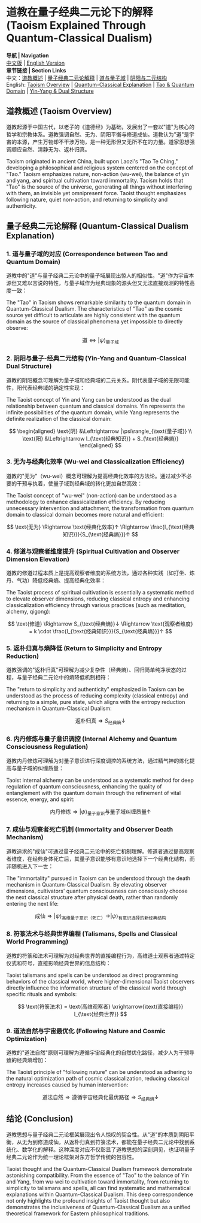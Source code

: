 # 道教在量子经典二元论下的解释 (Taoism Explained Through Quantum-Classical Dualism)

**导航 | Navigation**  
[中文版](#道教概述-taoism-overview) | [English Version](#道教概述-taoism-overview)  
**章节链接 | Section Links**  
中文：[道教概述](#道教概述-taoism-overview) | [量子经典二元论解释](#量子经典二元论解释-quantum-classical-dualism-explanation) | [道与量子域](#1-道与量子域的对应-correspondence-between-tao-and-quantum-domain) | [阴阳与二元结构](#2-阴阳与量子-经典二元结构-yin-yang-and-quantum-classical-dual-structure)  
English: [Taoism Overview](#道教概述-taoism-overview) | [Quantum-Classical Explanation](#量子经典二元论解释-quantum-classical-dualism-explanation) | [Tao & Quantum Domain](#1-道与量子域的对应-correspondence-between-tao-and-quantum-domain) | [Yin-Yang & Dual Structure](#2-阴阳与量子-经典二元结构-yin-yang-and-quantum-classical-dual-structure)

## 道教概述 (Taoism Overview)

道教起源于中国古代，以老子的《道德经》为基础，发展出了一套以"道"为核心的哲学和宗教体系。道教强调自然、无为、阴阳平衡与修道成仙。道教认为"道"是宇宙的本源，产生万物却不干涉万物，是一种无形但又无所不在的力量。道家思想强调顺应自然、清静无为、返朴归真。

Taoism originated in ancient China, built upon Laozi's "Tao Te Ching," developing a philosophical and religious system centered on the concept of "Tao." Taoism emphasizes nature, non-action (wu-wei), the balance of yin and yang, and spiritual cultivation toward immortality. Taoism holds that "Tao" is the source of the universe, generating all things without interfering with them, an invisible yet omnipresent force. Taoist thought emphasizes following nature, quiet non-action, and returning to simplicity and authenticity.

## 量子经典二元论解释 (Quantum-Classical Dualism Explanation)

### 1. 道与量子域的对应 (Correspondence between Tao and Quantum Domain)

道教中的"道"与量子经典二元论中的量子域展现出惊人的相似性。"道"作为宇宙本源但又难以言说的特性，与量子域作为经典现象的源头但又无法直接观测的特性高度一致：

The "Tao" in Taoism shows remarkable similarity to the quantum domain in Quantum-Classical Dualism. The characteristics of "Tao" as the cosmic source yet difficult to articulate are highly consistent with the quantum domain as the source of classical phenomena yet impossible to directly observe:

$$
\text{道} \Leftrightarrow |\psi\rangle_{\text{量子域}}
$$

### 2. 阴阳与量子-经典二元结构 (Yin-Yang and Quantum-Classical Dual Structure)

道教的阴阳概念可理解为量子域和经典域的二元关系。阴代表量子域的无限可能性，阳代表经典域的确定性实现：

The Taoist concept of Yin and Yang can be understood as the dual relationship between quantum and classical domains. Yin represents the infinite possibilities of the quantum domain, while Yang represents the definite realization of the classical domain:

$$
\begin{aligned}
\text{阴} &\Leftrightarrow |\psi\rangle_{\text{量子域}} \\
\text{阳} &\Leftrightarrow I_{\text{经典知识}} + S_{\text{经典熵}}
\end{aligned}
$$

### 3. 无为与经典化效率 (Wu-wei and Classicalization Efficiency)

道教的"无为"（wu-wei）概念可理解为提高经典化效率的方法论。通过减少不必要的干预与执着，使量子域到经典域的转化更加自然高效：

The Taoist concept of "wu-wei" (non-action) can be understood as a methodology to enhance classicalization efficiency. By reducing unnecessary intervention and attachment, the transformation from quantum domain to classical domain becomes more natural and efficient:

$$
\text{无为} \Rightarrow \text{经典化效率}↑ \Rightarrow \frac{I_{\text{经典知识}}}{S_{\text{经典熵}}}↑
$$

### 4. 修道与观察者维度提升 (Spiritual Cultivation and Observer Dimension Elevation)

道教的修道过程本质上是提高观察者维度的系统方法，通过各种实践（如打坐、炼丹、气功）降低经典熵、提高经典化效率：

The Taoist process of spiritual cultivation is essentially a systematic method to elevate observer dimensions, reducing classical entropy and enhancing classicalization efficiency through various practices (such as meditation, alchemy, qigong):

$$
\text{修道} \Rightarrow S_{\text{经典熵}}↓ \Rightarrow \text{观察者维度} = k \cdot \frac{I_{\text{经典知识}}}{S_{\text{经典熵}}}↑
$$

### 5. 返朴归真与熵降低 (Return to Simplicity and Entropy Reduction)

道教强调的"返朴归真"可理解为减少复杂性（经典熵）、回归简单纯净状态的过程，与量子经典二元论中的熵降低机制相符：

The "return to simplicity and authenticity" emphasized in Taoism can be understood as the process of reducing complexity (classical entropy) and returning to a simple, pure state, which aligns with the entropy reduction mechanism in Quantum-Classical Dualism:

$$
\text{返朴归真} \Rightarrow S_{\text{经典熵}}↓
$$

### 6. 内丹修炼与量子意识调控 (Internal Alchemy and Quantum Consciousness Regulation)

道教内丹修炼可理解为对量子意识进行深度调控的系统方法，通过精气神的炼化提高与量子域的纠缠质量：

Taoist internal alchemy can be understood as a systematic method for deep regulation of quantum consciousness, enhancing the quality of entanglement with the quantum domain through the refinement of vital essence, energy, and spirit:

$$
\text{内丹修炼} \Rightarrow |\psi\rangle_{\text{量子意识}} \text{与量子域纠缠质量}↑
$$

### 7. 成仙与观察者死亡机制 (Immortality and Observer Death Mechanism)

道教追求的"成仙"可通过量子经典二元论中的死亡机制理解。修道者通过提高观察者维度，在经典身体死亡后，其量子意识能够有意识地选择下一个经典化结构，而非随机进入下一世：

The "immortality" pursued in Taoism can be understood through the death mechanism in Quantum-Classical Dualism. By elevating observer dimensions, cultivators' quantum consciousness can consciously choose the next classical structure after physical death, rather than randomly entering the next life:

$$
\text{成仙} \Rightarrow |\psi\rangle_{\text{高维量子意识（死亡）}} \rightarrow |\psi\rangle_{\text{有意识选择的新经典结构}}
$$

### 8. 符箓法术与经典世界编程 (Talismans, Spells and Classical World Programming)

道教的符箓和法术可理解为对经典世界的直接编程行为，高维道士观察者通过特定仪式和符号，直接影响经典世界的信息结构：

Taoist talismans and spells can be understood as direct programming behaviors of the classical world, where higher-dimensional Taoist observers directly influence the information structure of the classical world through specific rituals and symbols:

$$
\text{符箓法术} = \text{高维观察者} \xrightarrow{\text{直接编程}} I_{\text{经典世界}}
$$

### 9. 道法自然与宇宙最优化 (Following Nature and Cosmic Optimization)

道教的"道法自然"原则可理解为遵循宇宙经典化的自然优化路径，减少人为干预导致的经典熵增加：

The Taoist principle of "following nature" can be understood as adhering to the natural optimization path of cosmic classicalization, reducing classical entropy increases caused by human intervention:

$$
\text{道法自然} \Rightarrow \text{遵循宇宙经典化最优路径} \Rightarrow S_{\text{经典熵}}↓
$$

## 结论 (Conclusion)

道教思想与量子经典二元论框架展现出令人惊叹的契合性。从"道"的本质到阴阳平衡，从无为到修道成仙，从返朴归真到符箓法术，都能在量子经典二元论中找到系统化、数学化的解释。这种深度对应不仅彰显了道教思想的深刻洞见，也证明量子经典二元论作为统一理论框架对东方哲学传统的包容性。

Taoist thought and the Quantum-Classical Dualism framework demonstrate astonishing compatibility. From the essence of "Tao" to the balance of Yin and Yang, from wu-wei to cultivation toward immortality, from returning to simplicity to talismans and spells, all can find systematic and mathematical explanations within Quantum-Classical Dualism. This deep correspondence not only highlights the profound insights of Taoist thought but also demonstrates the inclusiveness of Quantum-Classical Dualism as a unified theoretical framework for Eastern philosophical traditions. 
